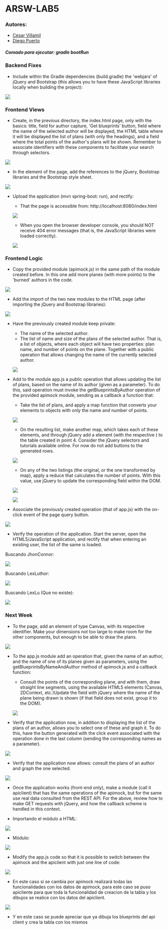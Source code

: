 # ARSW-LAB5

### Autores:
- [Cesar Villamil](https://github.com/cvillamiljr)
- [Diego Puerto](https://github.com/Diego23p)

##### Comado para ejecutar: gradle bootRun

### Backend Fixes

- Include within the Gradle dependencies (build.gradle) the 'webjars' of jQuery and Bootstrap (this allows you to have these JavaScript libraries locally when building the project):

![](/BLUEPRINTS_PART1/img/1.PNG)

### Frontend Views

- Create, in the previous directory, the index.html page, only with the basics: title, field for author capture, 'Get blueprints' button, field where the name of the selected author will be displayed, the HTML table where it will be displayed the list of plans (with only the headings), and a field where the total points of the author's plans will be shown. Remember to associate identifiers with these components to facilitate your search through selectors.

![](/BLUEPRINTS_PART1/img/2.PNG)

- In the <head> element of the page, add the references to the jQuery, Bootstrap libraries and the Bootstrap style sheet.

![](/BLUEPRINTS_PART1/img/3.PNG)

- Upload the application (mvn spring-boot: run), and rectify:
    - That the page is accessible from: http://localhost:8080/index.html
    
    ![](/BLUEPRINTS_PART1/img/4.PNG)

    - When you open the browser developer console, you should NOT receive 404 error messages (that is, the JavaScript libraries were loaded correctly).
    
    ![](/BLUEPRINTS_PART1/img/5.PNG)
    
### Frontend Logic

- Copy the provided module (apimock.js) in the same path of the module created before. In this one add more planes (with more points) to the 'burned' authors in the code.

![](/BLUEPRINTS_PART1/img/6.PNG)

- Add the import of the two new modules to the HTML page (after importing the jQuery and Bootstrap libraries):

![](/BLUEPRINTS_PART1/img/7.PNG)

- Have the previously created module keep private:
    - The name of the selected author. 
    - The list of name and size of the plans of the selected author. That is, a list of objects, where each object will have two properties: plan name, and number of points on the plane. Together with a public operation that allows changing the name of the currently selected author.
    
    ![](/BLUEPRINTS_PART1/img/8.PNG)

- Add to the module app.js a public operation that allows updating the list of plans, based on the name of its author (given as a parameter). To do this, said operation must invoke the getBlueprintsByAuthor operation of the provided apimock module, sending as a callback a function that:
    - Take the list of plans, and apply a map function that converts your elements to objects with only the name and number of points.
    
    ![](/BLUEPRINTS_PART1/img/9.PNG)

    - On the resulting list, make another map, which takes each of these elements, and through jQuery add a  element (with the respective ) to the table created in point 4. Consider the jQuery selectors and tutorials available online. For now do not add buttons to the generated rows.
    
    ![](/BLUEPRINTS_PART1/img/10.PNG)
    
    - On any of the two listings (the original, or the one transformed by map), apply a reduce that calculates the number of points. With this value, use jQuery to update the corresponding field within the DOM.
    
    ![](/BLUEPRINTS_PART1/img/11.PNG)
    
    ![](/BLUEPRINTS_PART1/img/12.PNG)
    
- Associate the previously created operation (that of app.js) with the on-click event of the page query button.

![](/BLUEPRINTS_PART1/img/13.PNG)

- Verify the operation of the application. Start the server, open the HTML5/JavaScript application, and rectify that when entering an existing user, the list of the same is loaded.

Buscando JhonConnor:

![](/BLUEPRINTS_PART1/img/14.PNG)

Buscando LexLuthor:

![](/BLUEPRINTS_PART1/img/15.PNG)

Buscando LexLu (Que no existe):

![](/BLUEPRINTS_PART1/img/16.PNG)

### Next Week

- To the page, add an element of type Canvas, with its respective identifier. Make your dimensions not too large to make room for the other components, but enough to be able to draw the plans.

![](/BLUEPRINTS_PART1/img/17.jpg)

- To the app.js module add an operation that, given the name of an author, and the name of one of its planes given as parameters, using the getBlueprintsByNameAndAuthor method of apimock.js and a callback function:
    - Consult the points of the corresponding plane, and with them, draw straight line segments, using the available HTML5 elements (Canvas, 2DContext, etc.)Update the field with jQuery where the name of the plane being drawn is shown (if that field does not exist, group it to the DOM).
    
    ![](/BLUEPRINTS_PART1/img/18.jpg)

- Verify that the application now, in addition to displaying the list of the plans of an author, allows you to select one of these and graph it. To do this, have the button generated with the click event associated with the operation done in the last column (sending the corresponding names as a parameter).

![](/BLUEPRINTS_PART1/img/20.jpg)

- Verify that the application now allows: consult the plans of an author and graph the one selected.

![](/BLUEPRINTS_PART1/img/19.jpg)

- Once the application works (front-end only), make a module (call it apiclient) that has the same operations of the apimock, but for the same use real data consulted from the REST API. For the above, review how to make GET requests with jQuery, and how the callback scheme is handled in this context.

- Importando el módulo a HTML:

![](/BLUEPRINTS_PART1/img/22.jpg)

- Módulo:

![](/BLUEPRINTS_PART1/img/21.jpg)

- Modify the app.js code so that it is possible to switch between the apimock and the apiclient with just one line of code:

![](/BLUEPRINTS_PART1/img/oneline.jpg)

- En este caso si se cambia por apimock realizará todas las funcionalidades con los datos de apimock, para este caso se puso apicliente para que toda la funcionalidad de creacion de la tabla y los dibujos se realice con los datos del apiclient.

![](/BLUEPRINTS_PART1/img/full.jpg)

- Y en este caso se puede apreciar que ya dibuja los blueprints del api client y crea la tabla con los mismos

